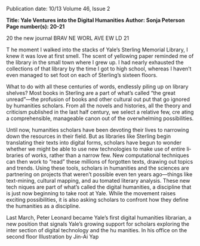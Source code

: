 Publication date: 10/13
Volume 46, Issue 2

**Title: Yale Ventures into the Digital Humanities**
**Author: Sonja Peterson**
**Page number(s): 20-21**

20
the new journal
BRAV
NE
WORL
AVE
EW
LD
21


T
he moment I walked into the stacks 
of Yale’s Sterling Memorial Library, 
I knew it was love at first smell. The 
scent of yellowing paper reminded me of 
the library in the small town where I grew 
up. I had nearly exhausted the collections 
of that library by the time I got to high 
school, whereas I haven’t even managed to 
set foot on each of Sterling’s sixteen floors.


What to do with all these centuries 
of words, endlessly piling up on library 
shelves? Most books in Sterling are a part 
of what’s called “the great unread”—the 
profusion of books and other cultural out­
put that go ignored by humanities scholars. 
From all the novels and histories, all the 
theory and criticism published in the last 
half century, we select a relative few, cre­
ating a comprehensible, manageable canon 
out of the overwhelming possibilities.


Until now, humanities scholars have 
been devoting their lives to narrowing down 
the resources in their field. But as libraries 
like Sterling begin translating their texts 
into digital forms, scholars have begun to 
wonder whether we might be able to use 
new technologies to make use of entire li­
braries of works, rather than a narrow few. 
New computational techniques can then 
work to “read” these millions of forgotten 
texts, drawing out topics and trends. Using 
these tools, scholars in humanities and the 
sciences are partnering on projects that 
weren’t possible even ten years ago—things 
like text-mining, cultural mapping, and au­
tomated literary analysis. These new tech­
niques are part of what’s called the digital 
humanities, a discipline that is just now 
beginning to take root at Yale. While the 
movement raises exciting possibilities, it is 
also asking scholars to confront how they 
define the humanities as a discipline.


Last March, Peter Leonard became 
Yale’s first digital humanities librarian, a 
new position that signals Yale’s growing 
support for scholars exploring the inter­
section of digital technology and the hu­
manities. In his office on the second floor 
Illustration by Jin-Ai Yap